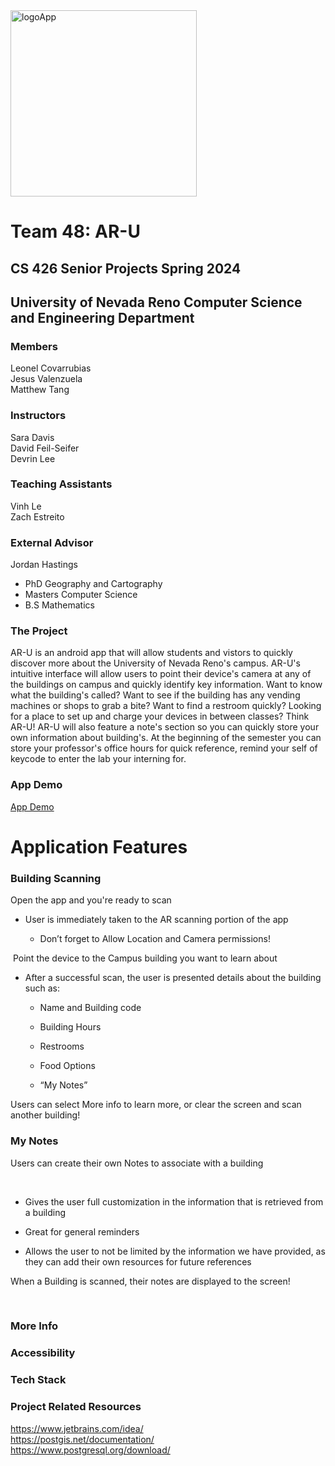   <img width="298" alt="logoApp" src="https://github.com/ValenzuelaJesus/AR-U.github.io/assets/77948434/1afe2d6f-2468-4a9a-9edc-cb22fee4a83e">

# Team 48: AR-U 
## CS 426 Senior Projects Spring 2024 
## University of Nevada Reno Computer Science and Engineering Department



### Members
Leonel Covarrubias \
Jesus Valenzuela \
Matthew Tang
### Instructors
Sara Davis\
David Feil-Seifer\
Devrin Lee 
### Teaching Assistants
Vinh Le\
Zach Estreito

### External Advisor
Jordan Hastings​

- PhD Geography and Cartography​
- Masters Computer Science​
- B.S Mathematics​

### The Project
  AR-U is an android app that will allow students and vistors to quickly discover more about the University of Nevada Reno's campus. AR-U's intuitive interface will allow users to point their device's camera at any of the buildings on campus and quickly identify key information. Want to know what the building's called? Want to see if the building has any vending machines or shops to grab a bite? Want to find a restroom quickly? Looking for a place to set up and charge your devices in between classes? Think AR-U!
  AR-U will also feature a note's section so you can quickly store your own information about building's. At the beginning of the semester you can store your professor's office hours for quick reference, remind your self of keycode to enter the lab your interning for.

### App Demo

[App Demo](https://github.com/ValenzuelaJesus/AR-U.github.io/assets/77948434/ea88f720-9936-4d48-97c9-ec2941693a43)


# Application Features

### Building Scanning 
Open the app and you're ready to scan​

- User is immediately taken to the AR scanning portion of the app ​

  - Don’t forget to Allow Location and Camera permissions! ​

​
Point the device to the Campus building you want to learn about ​

- After a successful scan, the user is presented details about the building such as:​

  - Name and Building code ​

  - Building Hours ​

  - Restrooms ​

  - Food Options ​

  - “My Notes” ​

Users can select More info to learn more, or clear the screen and scan another building! ​
### My Notes 

Users can create their own Notes to associate with a building​

​
- Gives the user full customization in the information that is retrieved from a building ​

- Great for general reminders ​

- Allows the user to not be limited by the information we have provided, as they can add their own resources for future references ​


When a Building is scanned, their notes are displayed to the screen! ​

​

### More Info 

### Accessibility 

### Tech Stack

### Project Related Resources
https://www.jetbrains.com/idea/ \
https://postgis.net/documentation/ \
https://www.postgresql.org/download/
